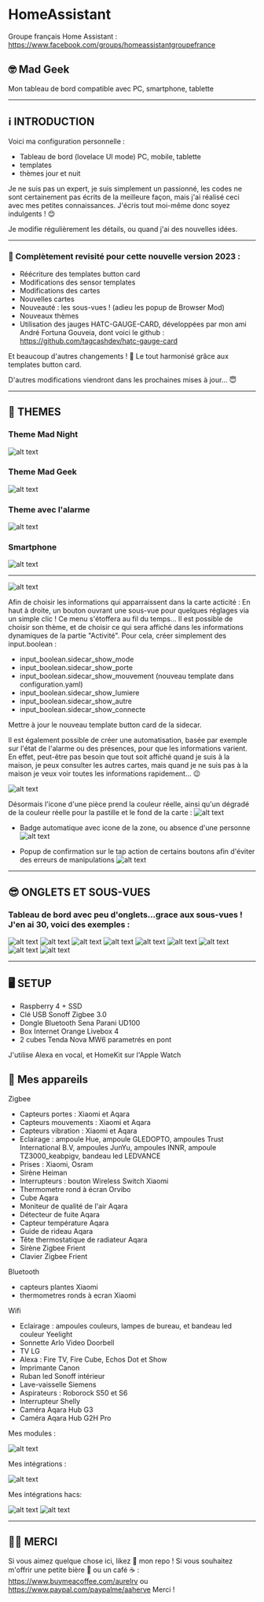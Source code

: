 # HomeAssistant

Groupe français Home Assistant : https://www.facebook.com/groups/homeassistantgroupefrance

## 🤓 Mad Geek 
Mon tableau de bord compatible avec PC, smartphone, tablette

-----

## ℹ️  INTRODUCTION

Voici ma configuration personnelle :

- Tableau de bord (lovelace UI mode) PC, mobile, tablette
- templates
- thèmes jour et nuit

Je ne suis pas un expert, je suis simplement un passionné, les codes ne sont certainement pas écrits de la meilleure façon, mais j'ai réalisé ceci avec mes petites connaissances.
J'écris tout moi-même donc soyez indulgents ! 😊

Je modifie régulièrement les détails, ou quand j'ai des nouvelles idées. 


-----

### 🥳 Complètement revisité pour cette nouvelle version 2023 : 

- Réécriture des templates button card  
- Modifications des sensor templates  
- Modifications des cartes  
- Nouvelles cartes  
- Nouveauté : les sous-vues ! (adieu les popup de Browser Mod) 
- Nouveaux thèmes
- Utilisation des jauges HATC-GAUGE-CARD, développées par mon ami André Fortuna Gouveia, dont voici le github : https://github.com/tagcashdev/hatc-gauge-card

Et beaucoup d'autres changements ! 🤪
Le tout harmonisé grâce aux templates button card.

D'autres modifications viendront dans les prochaines mises à jour... 😇

-----

## 🎨 THEMES

### Theme Mad Night
![alt text](https://github.com/herveaurel/HomeAssistant/blob/main/Captures/dashboard_night.jpg)

### Theme Mad Geek
![alt text](https://github.com/herveaurel/HomeAssistant/blob/main/Captures/dashboard_clear.jpg)

### Theme avec l'alarme
![alt text](https://github.com/herveaurel/HomeAssistant/blob/main/Captures/dashboard_alarm.jpg)

### Smartphone
![alt text](https://github.com/herveaurel/HomeAssistant/blob/main/Captures/dashboard_smartphone.png)

-----


![alt text](https://github.com/herveaurel/HomeAssistant/blob/main/Captures/carte_activite.jpg)

Afin de choisir les informations qui apparraissent dans la carte acticité : En haut à droite, un bouton ouvrant une sous-vue pour quelques réglages via un simple clic ! Ce menu s'étoffera au fil du temps...
Il est possible de choisir son thème, et de choisir ce qui sera affiché dans les informations dynamiques de la partie "Activité". 
Pour cela, créer simplement des input.boolean : 
- input_boolean.sidecar_show_mode
- input_boolean.sidecar_show_porte
- input_boolean.sidecar_show_mouvement (nouveau template dans configuration.yaml)
- input_boolean.sidecar_show_lumiere
- input_boolean.sidecar_show_autre
- input_boolean.sidecar_show_connecte

Mettre à jour le nouveau template button card de la sidecar. 

Il est également possible de créer une automatisation, basée par exemple sur l'état de l'alarme ou des présences, pour que les informations varient. En effet, peut-être pas besoin que tout soit affiché quand je suis à la maison, je peux consulter les autres cartes, mais quand je ne suis pas à la maison je veux voir toutes les informations rapidement... 😉

![alt text](https://github.com/herveaurel/HomeAssistant/blob/main/Captures/popup_reglages.jpg)

Désormais l'icone d'une pièce prend la couleur réelle, ainsi qu'un dégradé de la couleur réelle pour la pastille et le fond de la carte : 
![alt text](https://github.com/herveaurel/HomeAssistant/blob/main/Captures/piece.jpg)

- Badge automatique avec icone de la zone, ou absence d'une personne
![alt text](https://github.com/herveaurel/HomeAssistant/blob/main/Captures/badge-personne.jpg)

- Popup de confirmation sur le tap action de certains boutons afin d'éviter des erreurs de manipulations
![alt text](https://github.com/herveaurel/HomeAssistant/blob/main/Captures/confirmation.jpg)

-----
## 😎 ONGLETS ET SOUS-VUES

### Tableau de bord avec peu d'onglets...grace aux sous-vues ! J'en ai 30, voici des exemples : 
![alt text](https://github.com/herveaurel/HomeAssistant/blob/main/Captures/popup_1.jpg) ![alt text](https://github.com/herveaurel/HomeAssistant/blob/main/Captures/popup_2.jpg) ![alt text](https://github.com/herveaurel/HomeAssistant/blob/main/Captures/popup_2.jpg) 
![alt text](https://github.com/herveaurel/HomeAssistant/blob/main/Captures/popup_3.jpg) ![alt text](https://github.com/herveaurel/HomeAssistant/blob/main/Captures/popup_4.jpg) 
![alt text](https://github.com/herveaurel/HomeAssistant/blob/main/Captures/popup_5.jpg) ![alt text](https://github.com/herveaurel/HomeAssistant/blob/main/Captures/popup_6.jpg) 
![alt text](https://github.com/herveaurel/HomeAssistant/blob/main/Captures/popup_7.jpg) ![alt text](https://github.com/herveaurel/HomeAssistant/blob/main/Captures/popup_8.jpg)


---------------------

## 🖥️ SETUP 

- Raspberry 4 + SSD
- Clé USB Sonoff Zigbee 3.0
- Dongle Bluetooth Sena Parani UD100
- Box Internet Orange Livebox 4
- 2 cubes Tenda Nova MW6 parametrés en pont 

J'utilise Alexa en vocal, et HomeKit sur l'Apple Watch

## 🔧 Mes appareils 

Zigbee
- Capteurs portes : Xiaomi et Aqara
- Capteurs mouvements : Xiaomi et Aqara
- Capteurs vibration : Xiaomi et Aqara
- Eclairage : ampoule Hue, ampoule GLEDOPTO, ampoules Trust International B.V, ampoules JunYu, ampoules INNR, ampoule TZ3000_keabpigv, bandeau led LEDVANCE
- Prises : Xiaomi, Osram
- Sirène Heiman
- Interrupteurs : bouton Wireless Switch Xiaomi 
- Thermometre rond à écran Orvibo
- Cube Aqara
- Moniteur de qualité de l'air Aqara
- Détecteur de fuite Aqara
- Capteur température Aqara
- Guide de rideau Aqara
- Tête thermostatique de radiateur Aqara
- Sirène Zigbee Frient
- Clavier Zigbee Frient

Bluetooth
- capteurs plantes Xiaomi 
- thermometres ronds à ecran Xiaomi 

Wifi
- Eclairage : ampoules couleurs, lampes de bureau, et bandeau led couleur Yeelight
- Sonnette Arlo Video Doorbell
- TV LG
- Alexa : Fire TV, Fire Cube, Echos Dot et Show 
- Imprimante Canon 
- Ruban led Sonoff intérieur 
- Lave-vaisselle Siemens 
- Aspirateurs : Roborock S50 et S6
- Interrupteur Shelly
- Caméra Aqara Hub G3
- Caméra Aqara Hub G2H Pro


Mes modules :

![alt text](https://github.com/herveaurel/HomeAssistant/blob/main/Captures/modules.jpg)

Mes intégrations :

![alt text](https://github.com/herveaurel/HomeAssistant/blob/main/Captures/integrations.jpg)

Mes intégrations  hacs:

![alt text](https://github.com/herveaurel/HomeAssistant/blob/main/Captures/integrations_hacs.jpg)
![alt text](https://github.com/herveaurel/HomeAssistant/blob/main/Captures/integrations_hacs2.jpg)

---------------------

## 🙏🏻 MERCI 

Si vous aimez quelque chose ici, likez 🌟 mon repo !
Si vous souhaitez m'offrir une petite bière 🍺 ou un café ☕️ : https://www.buymeacoffee.com/aurelrv ou https://www.paypal.com/paypalme/aaherve
Merci ! 
